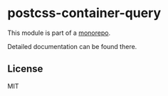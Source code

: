 # postcss-container-query

This module is part of a [monorepo](https://github.com/ZeeCoder/container-query).

Detailed documentation can be found there.

## License

MIT
